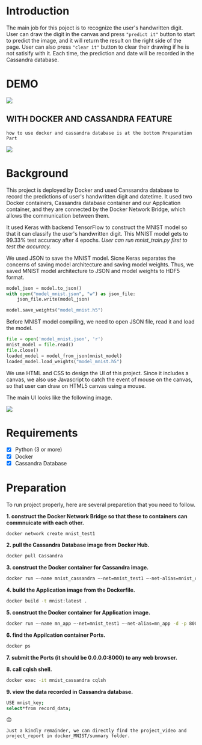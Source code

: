 # Introduction 

The main job for this poject is to recognize the user's handwritten digit. User can draw the digit in the canvas and press `"predict it"` button to start to predict the image, and it will return the result on the right side of the page. User can also press `"clear it"` button to clear their drawing if he is not satisify with it. Each time, the prediction and date will be recorded in the Cassandra database. 

# DEMO
![](https://github.com/tailang0518/Docker-Cassandra-MNIST/blob/master/docker_MNIST/summary/UI.gif)

## __WITH DOCKER AND CASSANDRA FEATURE__

`how to use docker and cassandra database is at the bottom Preparation Part` 

![](https://github.com/tailang0518/Docker-Cassandra-MNIST/blob/master/docker_MNIST/summary/demo.gif)


# Background

This project is deployed by Docker and used Canssandra database to record the predictions of user's handwritten digit and datetime. It used two Docker containers, Cassandra database container and our Application container, and they are connected by the Docker Network Bridge, which allows the communication between them.

It used Keras with backend TensorFlow to construct the MNIST model so that it can classify the user's handwritten digit. This MNIST model gets to 99.33% test accuracy after 4 epochs. *User can run mnist_train.py first to test the accuracy.* 

We used JSON to save the MNIST model. Sicne Keras separates the concerns of saving model architecture and saving model weights. Thus, we saved MNIST model architecture to JSON and model weights to HDF5 format. 

```python
model_json = model.to_json()
with open("model_mnist.json", "w") as json_file:
    json_file.write(model_json)

model.save_weights("model_mnist.h5")
```
Before MNIST model compiling, we need to open JSON file, read it and load the model. 

```python
file = open('model_mnist.json', 'r')
mnist_model = file.read()
file.close()
loaded_model = model_from_json(mnist_model)
loaded_model.load_weights("model_mnist.h5")
```

We use HTML and CSS to design the UI of this project. Since it includes a canvas, we also use Javascript to catch the event of mouse on the canvas, so that user can draw on HTML5 canvas using a mouse. 

The main UI looks like the following image. 

![](https://github.com/tailang0518/Docker-Cassandra-MNIST/blob/master/docker_MNIST/summary/screenshot2.png)

# Requirements  
- [x] Python (3 or more) 
- [x] Docker
- [x] Cassandra Database

# Preparation 

To run project properly, here are several preparetion that you need to follow. 

__1. construct the Docker Network Bridge so that these to containers can commnuicate with each other.__

```Bash
docker network create mnist_test1
```


__2. pull the Cassandra Database image from Docker Hub.__

```Bash 
docker pull Cassandra
```

__3. construct the Docker container for Cassandra image.__

```Bash 
docker run —-name mnist_cassandra —-net=mnist_test1 —-net-alias=mnist_cassandra -p 9042:9042 -d cassandra:latest 
```
  
__4. build the Application image from the Dockerfile.__

```Bash
docker build -t mnist:latest .
```

__5. construct the Docker container for Application image.__

```Bash
docker run —-name mn_app —-net=mnist_test1 —-net-alias=mn_app -d -p 8000:5000 mnist:latest 
```
__6. find the Appilcation container Ports.__

```Bash
docker ps 
```

__7. submit the Ports (it should be 0.0.0.0:8000) to any web browser.__

__8. call cqlsh shell.__ 

```Bash
docker exec -it mnist_cassandra cqlsh 
```

__9. view the data recorded in Cassandra database.__ 

```Bash
USE mnist_key;
select*from record_data;
```

:blush:

`Just a kindly remainder, we can directly find the project_video and project_report in docker_MNIST/summary folder. `



